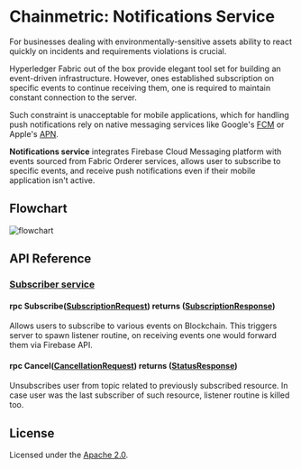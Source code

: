 # Chainmetric: Notifications Service

For businesses dealing with environmentally-sensitive assets ability to react quickly on incidents and requirements violations is crucial.

Hyperledger Fabric out of the box provide elegant tool set for building an event-driven infrastructure. However, ones established subscription on specific events to continue receiving them, one is required to maintain constant connection to the server.

Such constraint is unacceptable for mobile applications, which for handling push notifications rely on native messaging services like Google's [FCM](https://firebase.google.com/docs/cloud-messaging) or Apple's [APN](https://developer.apple.com/library/archive/documentation/NetworkingInternet/Conceptual/RemoteNotificationsPG/APNSOverview.html).

**Notifications service** integrates Firebase Cloud Messaging platform with events sourced from Fabric Orderer services, allows user to subscribe to specific events, and receive push notifications even if their mobile application isn't active.

## Flowchart

![flowchart]

[flowchart]: https://github.com/timoth-y/chainmetric-network/blob/main/docs/notifications-service-flowchart.png?raw=true


## API Reference

### [Subscriber service](https://github.com/timoth-y/chainmetric-network/blob/main/orgservices/notifications/api/rpc/subscriber_grpc.proto)

#### rpc Subscribe([SubscriptionRequest](https://github.com/timoth-y/chainmetric-network/blob/main/orgservices/notifications/api/presenter/subscription.proto#L10)) returns ([SubscriptionResponse](https://github.com/timoth-y/chainmetric-network/blob/main/orgservices/notifications/api/presenter/subscription.proto#L26))

Allows users to subscribe to various events on Blockchain. This triggers server to spawn listener routine, on receiving events one would forward them via Firebase API.

#### rpc Cancel([CancellationRequest](https://github.com/timoth-y/chainmetric-network/blob/main/orgservices/notifications/api/presenter/subscription.proto#L30)) returns ([StatusResponse](https://github.com/timoth-y/chainmetric-network/blob/main/orgservices/shared/proto/status.proto))

Unsubscribes user from topic related to previously subscribed resource. In case user was the last subscriber of such resource, listener routine is killed too.

## License

Licensed under the [Apache 2.0](https://github.com/timoth-y/chainmetric-network/blob/main/LICENSE).
